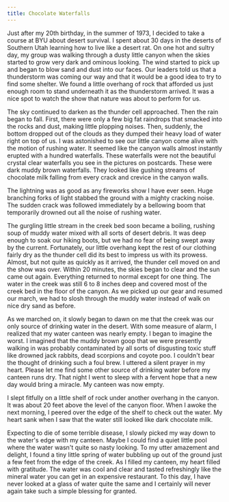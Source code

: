 ```yaml
---
title: Chocolate Waterfalls
---
```


Just after my 20th birthday, in the summer of 1973, I decided to take
a course at BYU about desert survival. I spent about 30 days in the
deserts of Southern Utah learning how to live like a desert rat. On one
hot and sultry day, my group was walking through a dusty little canyon
when the skies started to grow very dark and ominous looking. The wind
started to pick up and began to blow sand and dust into our faces. Our
leaders told us that a thunderstorm was coming our way and that it would
be a good idea to try to find some shelter. We found a little overhang
of rock that afforded us just enough room to stand underneath it as the
thunderstorm arrived. It was a nice spot to watch the show that nature
was about to perform for us.

The sky continued to darken as the thunder cell approached. Then the
rain began to fall. First, there were only a few big fat raindrops that
smacked into the rocks and dust, making little plopping noises. Then,
suddenly, the bottom dropped out of the clouds as they dumped their
heavy load of water right on top of us. I was astonished to see our
little canyon come alive with the motion of rushing water. It seemed
like the canyon walls almost instantly erupted with a hundred
waterfalls. These waterfalls were not the beautiful crystal clear
waterfalls you see in the pictures on postcards. These were dark muddy
brown waterfalls. They looked like gushing streams of chocolate milk
falling from every crack and crevice in the canyon walls.

The lightning was as good as any fireworks show I have ever seen. Huge
branching forks of light stabbed the ground with a mighty cracking
noise. The sudden crack was followed immediately by a bellowing boom
that temporarily drowned out all the noise of rushing water.

The gurgling little stream in the creek bed soon became a boiling,
rushing soup of muddy water mixed with all sorts of desert debris. It
was deep enough to soak our hiking boots, but we had no fear of being
swept away by the current. Fortunately, our little overhang kept the
rest of our clothing fairly dry as the thunder cell did its best to
impress us with its prowess. Almost, but not quite as quickly as it
arrived, the thunder cell moved on and the show was over. Within 20
minutes, the skies began to clear and the sun came out again. Everything
returned to normal except for one thing. The water in the creek was
still 6 to 8 inches deep and covered most of the creek bed in the floor
of the canyon. As we picked up our gear and resumed our march, we had to
slosh through the muddy water instead of walk on nice dry sand as
before.

As we marched on, it slowly began to dawn on me that the creek was our
only source of drinking water in the desert. With some measure of alarm,
I realized that my water canteen was nearly empty. I began to imagine
the worst. I imagined that the muddy brown goop that we were presently
walking in was probably contaminated by all sorts of disgusting toxic
stuff like drowned jack rabbits, dead scorpions and coyote poo. I
couldn't bear the thought of drinking such a foul brew. I uttered a
silent prayer in my heart. Please let me find some other source of
drinking water before my canteen runs dry. That night I went to sleep
with a fervent hope that a new day would bring a miracle. My canteen was
now empty.

I slept fitfully on a little shelf of rock under another overhang in the
canyon. It was about 20 feet above the level of the canyon floor. When I
awoke the next morning, I peered over the edge of the shelf to check out
the water. My heart sank when I saw that the water still looked like
dark chocolate milk.

Expecting to die of some terrible disease, I slowly picked my way down
to the water's edge with my canteen. Maybe I could find a quiet little
pool where the water wasn't quite so nasty looking. To my utter
amazement and delight, I found a tiny little spring of water bubbling up
out of the ground just a few feet from the edge of the creek. As I
filled my canteen, my heart filled with gratitude. The water was cool
and clear and tasted refreshingly like the mineral water you can get in
an expensive restaurant. To this day, I have never looked at a glass of
water quite the same and I certainly will never again take such a simple
blessing for granted.
